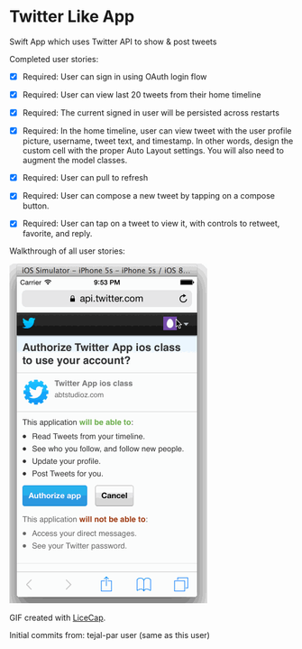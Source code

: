 Twitter Like App
================

Swift App which uses Twitter API to show & post tweets

Completed user stories:

   * [x] Required: User can sign in using OAuth login flow
   * [x] Required: User can view last 20 tweets from their home timeline
   * [x] Required: The current signed in user will be persisted across restarts
   * [x] Required: In the home timeline, user can view tweet with the user profile picture, username, tweet text, and 
                   timestamp. In other words, design the custom cell with the proper Auto Layout settings. You will 
                   also need to augment the model classes.
   * [x] Required: User can pull to refresh
   * [x] Required: User can compose a new tweet by tapping on a compose button.
   * [x] Required: User can tap on a tweet to view it, with controls to retweet, favorite, and reply.
  

Walkthrough of all user stories:

![Video Walkthrough](Twitter.gif)

GIF created with [LiceCap](http://www.cockos.com/licecap/).

Initial commits from:
tejal-par user (same as this user)
